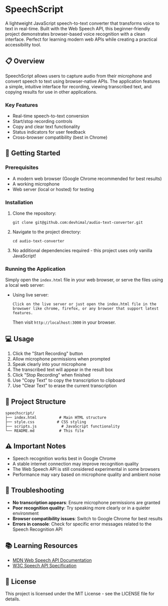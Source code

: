 # SpeechScript

A lightweight JavaScript speech-to-text converter that transforms voice to text in real-time. Built with the Web Speech API, this beginner-friendly project demonstrates browser-based voice recognition with a clean interface. Perfect for learning modern web APIs while creating a practical accessibility tool.

## 📋 Overview

SpeechScript allows users to capture audio from their microphone and convert speech to text using browser-native APIs. The application features a simple, intuitive interface for recording, viewing transcribed text, and copying results for use in other applications.

### Key Features

- Real-time speech-to-text conversion
- Start/stop recording controls
- Copy and clear text functionality
- Status indicators for user feedback
- Cross-browser compatibility (best in Chrome)

## 🚀 Getting Started

### Prerequisites

- A modern web browser (Google Chrome recommended for best results)
- A working microphone
- Web server (local or hosted) for testing

### Installation

1. Clone the repository:
   ```
   git clone git@github.com:devhimal/audio-text-converter.git
   ```

2. Navigate to the project directory:
   ```
   cd audio-text-converter
   ```

3. No additional dependencies required - this project uses only vanilla JavaScript!

### Running the Application

Simply open the `index.html` file in your web browser, or serve the files using a local web server:

- Using live server:
  ```
  Click on the live server or just open the index.html file in the browswer like chrome, firefox, or any browser that support latest features.
  ```
  Then visit `http://localhost:3000` in your browser.

## 💻 Usage

1. Click the "Start Recording" button
2. Allow microphone permissions when prompted
3. Speak clearly into your microphone
4. The transcribed text will appear in the result box
5. Click "Stop Recording" when finished
6. Use "Copy Text" to copy the transcription to clipboard
7. Use "Clear Text" to erase the current transcription

## 🧰 Project Structure

```
speechscript/
├── index.html          # Main HTML structure
├── style.css          # CSS styling
├── scripts.js           # JavaScript functionality
└── README.md           # This file
```

## ⚠️ Important Notes

- Speech recognition works best in Google Chrome
- A stable internet connection may improve recognition quality
- The Web Speech API is still considered experimental in some browsers
- Performance may vary based on microphone quality and ambient noise

## 🔧 Troubleshooting

- **No transcription appears**: Ensure microphone permissions are granted
- **Poor recognition quality**: Try speaking more clearly or in a quieter environment
- **Browser compatibility issues**: Switch to Google Chrome for best results
- **Errors in console**: Check for specific error messages related to the Speech Recognition API

## 📚 Learning Resources

- [MDN Web Speech API Documentation](https://developer.mozilla.org/en-US/docs/Web/API/Web_Speech_API)
- [W3C Speech API Specification](https://w3c.github.io/speech-api/)

## 📄 License

This project is licensed under the MIT License - see the LICENSE file for details.
